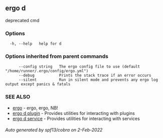 ## ergo d

deprecated cmd

### Options

```
  -h, --help   help for d
```

### Options inherited from parent commands

```
      --config string   The ergo config file to use (default "/home/runner/.ergo/config/ergo.yml")
      --debug           Prints the stack trace if an error occurs
      --silent          Run in silent mode and prevents any ergo log output except panics & fatals
```

### SEE ALSO

* [ergo](ergo.md)	 - ergo, ergo, NB!
* [ergo d plugin](ergo_d_plugin.md)	 - Provides utilities for interacting with plugins
* [ergo d service](ergo_d_service.md)	 - Provides utilities for interacting with services

###### Auto generated by spf13/cobra on 2-Feb-2022
